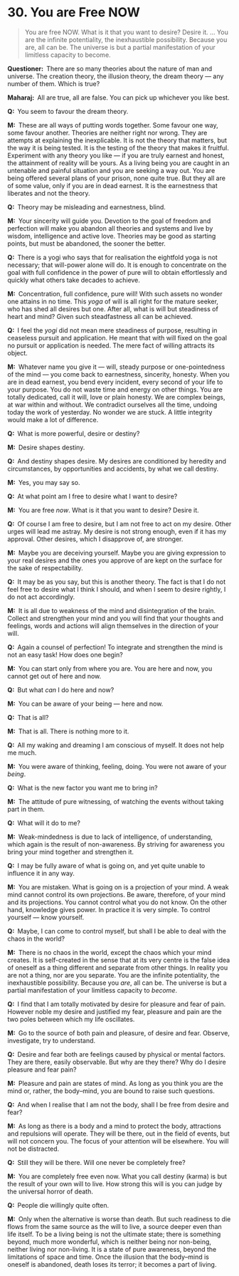 # 30. You are Free NOW

>You are free NOW. What is it that you want to desire? Desire it. … You are 
the infinite potentiality, the inexhaustible possibility. Because you <span 
style=font-style:normal>are</span>, all can be. The universe is but a partial 
manifestation of your limitless capacity to <span 
style=font-style:normal>become</span>.

**Questioner:**&ensp;There are so many theories about the nature of man and 
universe. The creation theory, the illusion theory, the dream theory — any 
number of them. Which is true?

**Maharaj:**&ensp;All are true, all are false. You can pick up whichever you 
like best.

**Q:**&ensp;You seem to favour the dream theory.

**M:**&ensp;These are all ways of putting words together. Some favour one way, 
some favour another. Theories are neither right nor wrong. They are attempts 
at explaining the inexplicable. It is not the theory that matters, but the way 
it is being tested. It is the testing of the theory that makes it fruitful. 
Experiment with any theory you like — if you are truly earnest and honest, the 
attainment of reality will be yours. As a living being you are caught in an 
untenable and painful situation and you are seeking a way out. You are being 
offered several plans of your prison, none quite true. But they all are of 
some value, only if you are in dead earnest. It is the earnestness that 
liberates and not the theory.

**Q:**&ensp;Theory may be misleading and earnestness, blind.

**M:**&ensp;Your sincerity will guide you. Devotion to the goal of freedom and 
perfection will make you abandon all theories and systems and live by wisdom, 
intelligence and active love. Theories may be good as starting points, but must 
be abandoned, the sooner the better.

**Q:**&ensp;There is a <span data-tippy-content="One who practices 
<em>yoga</em>.">yogi</span> who says that for realisation the eightfold 
<span data-tippy-content="One of the six systems of the Hindu philosophy (from 
<em>yoj</em>, to yoke or join). <em>yoga</em> teaches the means by which the 
individual spirit (<em>jivatma</em>) can be joined or united with the 
universal spirit (<em>Paramatma</em>).">yoga</span> is not necessary; that 
will-power alone will do. It is enough to concentrate on the goal with full 
confidence in the power of pure will to obtain effortlessly and quickly what 
others take decades to achieve.

**M:**&ensp;Concentration, full confidence, pure will! With such assets no 
wonder one attains in no time. This *yoga* of will is all right for the mature 
seeker, who has shed all desires but one. After all, what is will but 
steadiness of heart and mind? Given such steadfastness all can be achieved.

**Q:**&ensp;I feel the *yogi* did not mean mere steadiness of purpose, 
resulting in ceaseless pursuit and application. He meant that with will fixed 
on the goal no pursuit or application is needed. The mere fact of willing 
attracts its object.

**M:**&ensp;Whatever name you give it — will, steady purpose or 
one-pointedness of the mind — you come back to earnestness, sincerity, 
honesty. When you are in dead earnest, you bend every incident, every second 
of your life to your purpose. You do not waste time and energy on other 
things. You are totally dedicated, call it will, love or plain honesty. We are 
complex beings, at war within and without. We contradict ourselves all the 
time, undoing today the work of yesterday. No wonder we are stuck. A little 
integrity would make a lot of difference.

**Q:**&ensp;What is more powerful, desire or destiny?

**M:**&ensp;Desire shapes destiny.

**Q:**&ensp;And destiny shapes desire. My desires are conditioned by heredity 
and circumstances, by opportunities and accidents, by what we call destiny.

**M:**&ensp;Yes, you may say so.

**Q:**&ensp;At what point am I free to desire what I want to desire?

**M:**&ensp;You are free *now*. What is it that you want to desire? Desire it.

**Q:**&ensp;Of course I am free to desire, but I am not free to act on my 
desire. Other urges will lead me astray. My desire is not strong enough, even 
if it has my approval. Other desires, which I disapprove of, are stronger.

**M:**&ensp;Maybe you are deceiving yourself. Maybe you are giving expression 
to your real desires and the ones you approve of are kept on the surface for 
the sake of respectability.

**Q:**&ensp;It may be as you say, but this is another theory. The fact is that 
I do not feel free to desire what I think I should, and when I seem to desire 
rightly, I do not act accordingly.

**M:**&ensp;It is all due to weakness of the mind and disintegration of the 
brain. Collect and strengthen your mind and you will find that your thoughts 
and feelings, words and actions will align themselves in the direction of 
your will.

**Q:**&ensp;Again a counsel of perfection! To integrate and strengthen the 
mind is not an easy task! How does one begin?

**M:**&ensp;You can start only from where you are. You are here and now, you 
cannot get out of here and now.

**Q:**&ensp;But what *can* I do here and now?

**M:**&ensp;You can be aware of your being — here and now.

**Q:**&ensp;That is all?

**M:**&ensp;That is all. There is nothing more to it.

**Q:**&ensp;All my waking and dreaming I am conscious of myself. It does not 
help me much.

**M:**&ensp;You were aware of thinking, feeling, doing. You were not aware of 
your *being*.

**Q:**&ensp;What is the new factor you want me to bring in?

**M:**&ensp;The attitude of pure witnessing, of watching the events without 
taking part in them.

**Q:**&ensp;What will it do to me?

**M:**&ensp;Weak-mindedness is due to lack of intelligence, of understanding, 
which again is the result of non-awareness. By striving for awareness you 
bring your mind together and strengthen it.

**Q:**&ensp;I may be fully aware of what is going on, and yet quite unable to 
influence it in any way.

**M:**&ensp;You are mistaken. What is going on is a projection of your mind. A 
weak mind cannot control its own projections. Be aware, therefore, of your 
mind and its projections. You cannot control what you do not know. On the 
other hand, knowledge gives power. In practice it is very simple. To control 
yourself — know yourself.

**Q:**&ensp;Maybe, I can come to control myself, but shall I be able to deal 
with the chaos in the world?

**M:**&ensp;There is no chaos in the world, except the chaos which your mind 
creates. It is self-created in the sense that at its very centre is the false 
idea of oneself as a thing different and separate from other things. In 
reality you are not a thing, nor are you separate. You are the infinite 
potentiality, the inexhaustible possibility. Because you *are*, all can be. 
The universe is but a partial manifestation of your limitless capacity to 
*become*.

**Q:**&ensp;I find that I am totally motivated by desire for pleasure and fear 
of pain. However noble my desire and justified my fear, pleasure and pain are 
the two poles between which my life oscillates.

**M:**&ensp;Go to the source of both pain and pleasure, of desire and fear. 
Observe, investigate, try to understand.

**Q:**&ensp;Desire and fear both are feelings caused by physical or mental 
factors. They are there, easily observable. But why are they there? Why do I 
desire pleasure and fear pain?

**M:**&ensp;Pleasure and pain are states of mind. As long as you think you are 
the mind or, rather, the body–mind, you are bound to raise such questions.

**Q:**&ensp;And when I realise that I am not the body, shall I be free from 
desire and fear?

**M:**&ensp;As long as there is a body and a mind to protect the body, 
attractions and repulsions will operate. They will be there, out in the field 
of events, but will not concern you. The focus of your attention will be 
elsewhere. You will not be distracted.

**Q:**&ensp;Still they will be there. Will one never be completely free?

**M:**&ensp;You are completely free even now. What you call destiny (<span 
data-tippy-content="Action or “the fruits of action”. <em>Karma</em> is of 
three kinds: <em>sanchita</em> (accumulated from previous births), 
<em>prarabdha</em> (portion of the past <em>karma</em> to be worked out in the 
present life) and <em>agami</em> (the current <em>karma</em> the result of 
which will fructify in future).">karma</span>) is but the result of your own 
will to live. How strong this will is you can judge by the universal horror of 
death.

**Q:**&ensp;People die willingly quite often.

**M:**&ensp;Only when the alternative is worse than death. But such readiness 
to die flows from the same source as the will to live, a source deeper even 
than life itself. To be a living being is not the ultimate state; there is 
something beyond, much more wonderful, which is neither being nor non-being, 
neither living nor non-living. It is a state of pure awareness, beyond the 
limitations of space and time. Once the illusion that the body–mind is oneself 
is abandoned, death loses its terror; it becomes a part of living.

<script>
export default {
  props: ["slot-key"],
  mounted () {
    tippy("[data-tippy-content]", {allowHTML: true});
  }
}
</script>